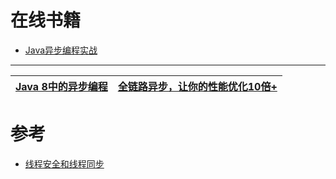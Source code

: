 # 在线书籍
* [Java异步编程实战](https://weread.qq.com/web/reader/44332cc071a486a7443c539)

---

[Java 8中的异步编程](https://developer.51cto.com/art/202103/650614.htm)|[全链路异步，让你的性能优化10倍+](https://mp.weixin.qq.com/s/XjJazjS9SGtWf9yuGP48nw)|
---|---|



# 参考

* [线程安全和线程同步](https://blog.csdn.net/camlot_/article/details/52004292)
